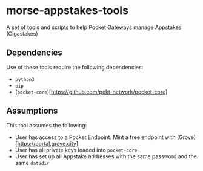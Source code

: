 # morse-appstakes-tools
A set of tools and scripts to help Pocket Gateways manage Appstakes (Gigastakes)

## Dependencies
Use of these tools require the following dependencies:
* `python3`
* `pip` 
* (`pocket-core`)[https://github.com/pokt-network/pocket-core]

## Assumptions
This tool assumes the following:
* User has access to a Pocket Endpoint. Mint a free endpoint with (Grove)[https://portal.grove.city]
* User has all private keys loaded into `pocket-core`
* User has set up all Appstake addresses with the same password and the same `datadir`